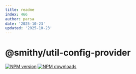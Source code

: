 ```yaml
---
title: readme
index: 466
author: parsa
date: '2025-10-23'
updated: '2025-10-23'
---
```

# @smithy/util-config-provider

[![NPM version](https://img.shields.io/npm/v/@smithy/util-config-provider/latest.svg)](https://www.npmjs.com/package/@smithy/util-config-provider)
[![NPM downloads](https://img.shields.io/npm/dm/@smithy/util-config-provider.svg)](https://www.npmjs.com/package/@smithy/util-config-provider)
